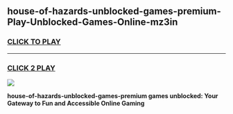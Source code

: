 
## house-of-hazards-unblocked-games-premium-Play-Unblocked-Games-Online-mz3in
<h3>
<a href="https://premium76.site?title=house-of-hazards-unblocked-games-premium&ref=25A">CLICK TO PLAY</a></h3>
<hr>

<h3>
<a href="https://premium76.site?title=house-of-hazards-unblocked-games-premium&ref=25A">CLICK 2 PLAY</a>
  
</h3>

<a href="https://premium76.site?title=house-of-hazards-unblocked-games-premium&ref=25A"><img src="https://clearcache.store/games.png"></a>


**house-of-hazards-unblocked-games-premium games unblocked: Your Gateway to Fun and Accessible Online Gaming**
